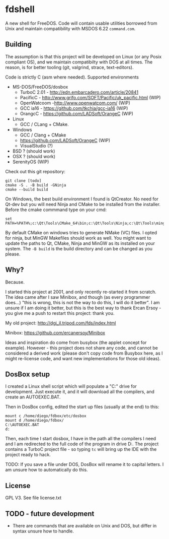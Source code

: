 # fdshell

A new shell for FreeDOS. Code will contain usable utilities 
borrowed from Unix and maintain compatibility with MSDOS 6.22
`command.com`.

## Building

The assumption is that this project will be developed on
Linux (or any Posix compliant OS), and we maintain compatibilty
with DOS at all times. The reason, is for better tooling (git, 
valgrind, strace, text-editors).

Code is strictly C (asm where needed). Supported environments

 * MS-DOS/FreeDOS/dosbox
    * TurboC 2.01 -  http://edn.embarcadero.com/article/20841
    * PacificC - http://www.grifo.com/SOFT/Pacific/uk_pacific.html (WIP)
    * OpenWatcoom  -http://www.openwatcom.com/ (WIP)
    * GCC ia16 - https://github.com/tkchia/gcc-ia16 (WIP)
    * OrangcC - https://github.com/LADSoft/OrangeC (WIP)
 * Linux
    * GCC / CLang + CMake.
 * Windows
    * GCC / Clang + CMake
    * https://github.com/LADSoft/OrangeC (WIP)
    * VisualStudio (?)
 * BSD ? (should work)
 * OSX ? (should work)
 * SerenityOS (WIP)
    

Check out this git repository:

    git clone [todo]
    cmake -S . -B build -GNinja
    cmake --build build

On Windows, the best build environment I found is QtCreator. No need for Qt-dev
but you will need Ninja and CMake to be installed from the installer. Before the 
cmake commmand type on your cmd:
    
    set PATH=%PATH%;c:\Qt\Tools\CMake_64\bin;c:\Qt\Tools\Ninja;c:\Qt\Tools\mingw810_64\bin

By default CMake on windows tries to generate NMake (VC) files. I opted
for ninja, but MinGW Makefiles should work as well. You might want to update
the paths to Qt, CMake, Ninja and MinGW as its installed on your system. The `-B build`
is the build directory and can be changed as you please.

## Why?
Because.

I started this project at 2001, and only recently re-started it from scratch. The idea came
after I saw Minibox, and though (as every programmer does...) "this is wrong, this is not the
way to do this, I will do it better". I am unsure if I am doing it better, but this is the 
best way to thank Ercan Ersoy - you give me a push to restart this project: thank you.

My old project:
http://dgi_il.tripod.com/fds/index.html

Minibox:
https://github.com/ercanersoy/Minibox

Ideas and inspiration do come from busybox (the applet concept for
example). However - this project does not share any code, and cannot
be considered a derived work (please don't copy code from Busybox here,
as I might re-license code, and want new implementations for those old ideas).  

## DosBox setup

I created a Linux shell script which will populate a "C:" drive for development.
Just execute it, and it will download all the compilers, and create an AUTOEXEC.BAT.

Then in DosBox config, edited the start up files (usually at the end) to this:


    mount c /home/diego/fdbox/etc/dosbox
    mount d /home/diego/fdbox/
    C:\AUTOEXEC.BAT
    d:
   
Then, each time I start dosbox, I have in the path all the compilers I need and 
I am redirected to the full code of the program in drive D:. The project contains 
a TurboC project file - so typing `tc` will bring up the IDE with the project ready
to hack.


TODO: If you save a file under DOS, DosBox will rename it to capital letters. I am
unsure how to automatically do this.

## License
GPL V3. See file license.txt

## TODO - future development
 - There are commands that are available on Unix and DOS, but differ in syntax
   unsure how to handle.

